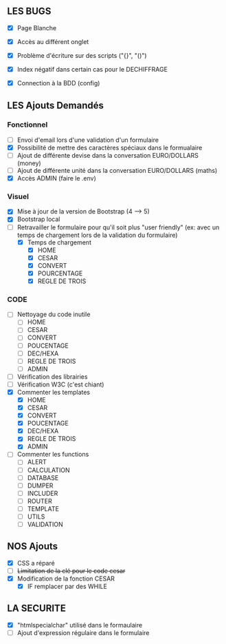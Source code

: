 ## LES BUGS
 - [x] Page Blanche
 - [x] Accès au différent onglet
 - [x] Problème d'écriture sur des scripts ("{}", "()")
 - [x] Index négatif dans certain cas pour le DECHIFFRAGE
 - [x] Connection à la BDD (config)


## LES Ajouts Demandés
### Fonctionnel
 - [ ] Envoi d'email lors d'une validation d'un formulaire
 - [x] Possibilité de mettre des caractères spéciaux dans le formualaire
 - [ ] Ajout de différente devise dans la conversation EURO/DOLLARS (money)
 - [ ] Ajout de différente unité dans la conversation EURO/DOLLARS (maths)
 - [x] Accès ADMIN (faire le .env)

### Visuel
 - [x] Mise à jour de la version de Bootstrap (4 --> 5)
 - [x] Bootstrap local
 - [ ] Retravailler le formulaire pour qu'il soit plus "user friendly" (ex: avec un temps de chargement lors de la validation du formulaire)
    - [x] Temps de chargement
       - [x] HOME
       - [x] CESAR
       - [x] CONVERT
       - [x] POURCENTAGE
       - [x] REGLE DE TROIS

### CODE
 - [ ] Nettoyage du code inutile
    - [ ] HOME
    - [ ] CESAR
    - [ ] CONVERT
    - [ ] POUCENTAGE
    - [ ] DEC/HEXA
    - [ ] REGLE DE TROIS
    - [ ] ADMIN
 - [ ] Vérification des librairies
 - [ ] Vérification W3C (c'est chiant)
 - [x] Commenter les templates
    - [x] HOME
    - [x] CESAR
    - [x] CONVERT
    - [x] POUCENTAGE
    - [x] DEC/HEXA
    - [x] REGLE DE TROIS
    - [x] ADMIN
 - [ ] Commenter les functions
    - [ ] ALERT
    - [ ] CALCULATION
    - [ ] DATABASE
    - [ ] DUMPER
    - [ ] INCLUDER
    - [ ] ROUTER
    - [ ] TEMPLATE
    - [ ] UTILS
    - [ ] VALIDATION 

## NOS Ajouts
 - [x] CSS a réparé
 - [ ] ~~Limitation de la clé pour le code cesar~~
 - [x] Modification de la fonction CESAR
    - [x] IF remplacer par des WHILE

## LA SECURITE
 - [x] "htmlspecialchar" utilisé dans le formaulaire
 - [ ] Ajout d'expression régulaire dans le formulaire
